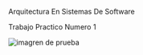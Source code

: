 
<html>
<head>
<meta charset="utf-8">
<p>Arquitectura En Sistemas De Software<p>
<p>Trabajo Practico Numero 1 </p>
<img src="ASO2024TPs/TP2/images/CapTP2.png" alt="imagren de prueba"
